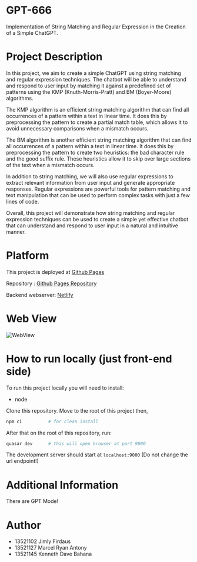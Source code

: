 # GPT-666

Implementation of String Matching and Regular Expression in the Creation of a Simple ChatGPT.

# Project Description

In this project, we aim to create a simple ChatGPT using string matching and regular expression techniques. The chatbot will be able to understand and respond to user input by matching it against a predefined set of patterns using the KMP (Knuth-Morris-Pratt) and BM (Boyer-Moore) algorithms.

The KMP algorithm is an efficient string matching algorithm that can find all occurrences of a pattern within a text in linear time. It does this by preprocessing the pattern to create a partial match table, which allows it to avoid unnecessary comparisons when a mismatch occurs.

The BM algorithm is another efficient string matching algorithm that can find all occurrences of a pattern within a text in linear time. It does this by preprocessing the pattern to create two heuristics: the bad character rule and the good suffix rule. These heuristics allow it to skip over large sections of the text when a mismatch occurs.

In addition to string matching, we will also use regular expressions to extract relevant information from user input and generate appropriate responses. Regular expressions are powerful tools for pattern matching and text manipulation that can be used to perform complex tasks with just a few lines of code.

Overall, this project will demonstrate how string matching and regular expression techniques can be used to create a simple yet effective chatbot that can understand and respond to user input in a natural and intuitive manner.

# Platform

This project is deployed at [Github Pages](pemuladigital.github.io/#/)

Repository : [Github Pages Repository](https://github.com/Pemuladigital/Pemuladigital.github.io)

Backend webserver: [Netlify](https://iridescent-jalebi-788066.netlify.app)

# Web View

![WebView](https://user-images.githubusercontent.com/72639506/236265283-79b45b5c-ac11-485c-b5f0-1af227f5b762.png)


# How to run locally (just front-end side)

To run this project locally you will need to install:

- node

Clone this repository. Move to the root of this project then,

```bash
npm ci          # for clean install
```

After that on the root of this repository, run:

```bash
quasar dev      # this will open browser at port 9000
```

The development server should start at `localhost:9000` (Do not change the url endpoint!)

# Additional Information

There are GPT Mode!

# Author

- 13521102 Jimly Firdaus
- 13521127 Marcel Ryan Antony
- 13521145 Kenneth Dave Bahana
